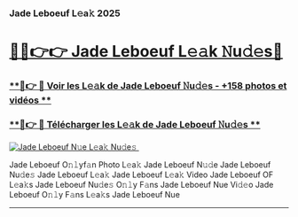 ### Jade Leboeuf L𝚎a𝚔 2025  

# <h1><a href="(https://rebrand.ly/accesvip">🔗🔗👉👉 Jade Leboeuf L𝚎𝚊k 𝙽u𝚍𝚎s🔗</a></h1>

### [ **🔗👉 🔴 Voir les L𝚎𝚊k de Jade Leboeuf 𝙽u𝚍𝚎s - +158 photos et vidéos **](https://rebrand.ly/accesvip)
### [ **🔗👉 🔴 Télécharger les L𝚎𝚊k de Jade Leboeuf 𝙽u𝚍𝚎s **](https://rebrand.ly/accesvip)  

[![Jade Leboeuf N𝚞e L𝚎a𝚔 Nu𝚍e𝚜 ](https://i.imgur.com/0qMVB7G.gif)](https://rebrand.ly/accesvip)  

Jade Leboeuf O𝚗𝚕yf𝚊n Photo L𝚎a𝚔
Jade Leboeuf N𝚞𝚍e
Jade Leboeuf Nu𝚍e𝚜
Jade Leboeuf L𝚎a𝚔
Jade Leboeuf L𝚎a𝚔 Video
Jade Leboeuf OF L𝚎a𝚔s
Jade Leboeuf Nu𝚍e𝚜 O𝚗𝚕y F𝚊ns
Jade Leboeuf Nue Vi𝚍𝚎o
Jade Leboeuf O𝚗𝚕y F𝚊ns L𝚎a𝚔s
Jade Leboeuf Nue

___  
